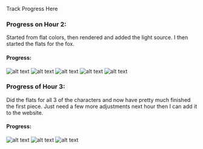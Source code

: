 Track Progress Here

### Progress on Hour 2:

Started from flat colors, then rendered and added the light source. I then started the flats for the fox.

#### Progress:

![alt text](image-1.png)
![alt text](image-2.png)
![alt text](image-3.png)
![alt text](image-4.png)
![alt text](image-5.png)

### Progress of Hour 3:

Did the flats for all 3 of the characters and now have pretty much finished the first piece. Just need a few more adjustments next hour then I can add it to the website.

#### Progress:

![alt text](image-6.png)
![alt text](image-7.png)
![alt text](image-8.png)